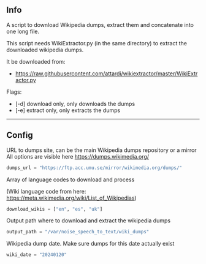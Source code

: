 ## Info

A script to download Wikipedia dumps, extract them and concatenate into one long file.

This script needs WikiExtractor.py (in the same directory) to extract the downloaded wikipedia dumps.

It be downloaded from:

- https://raw.githubusercontent.com/attardi/wikiextractor/master/WikiExtractor.py

Flags:

- [-d] download only, only downloads the dumps
- [-e] extract only, only extracts the dumps

---

## Config

URL to dumps site, can be the main Wikipedia dumps repository or a mirror
All options are visible here https://dumps.wikimedia.org/

```python
dumps_url = "https://ftp.acc.umu.se/mirror/wikimedia.org/dumps/"
```

Array of language codes to download and process

(Wiki language code from here: https://meta.wikimedia.org/wiki/List_of_Wikipedias)

```python
download_wikis = ["en", "es", "uk"]
```

Output path where to download and extract the wikipedia dumps

```python
output_path = "/var/noise_speech_to_text/wiki_dumps"
```

Wikipedia dump date.
Make sure dumps for this date actually exist

```python
wiki_date = "20240120"
```